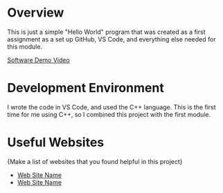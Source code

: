 # Overview

This is just a simple "Hello World" program that was created as a first assignment as a set up GitHub, VS Code, and everything else needed for this module. 


[Software Demo Video](http://youtube.link.goes.here)

# Development Environment

I wrote the code in VS Code, and used the C++ language. This is the first time for me using C++, so I combined this project with the first module.

# Useful Websites

{Make a list of websites that you found helpful in this project}
* [Web Site Name](http://url.link.goes.here)
* [Web Site Name](http://url.link.goes.here)